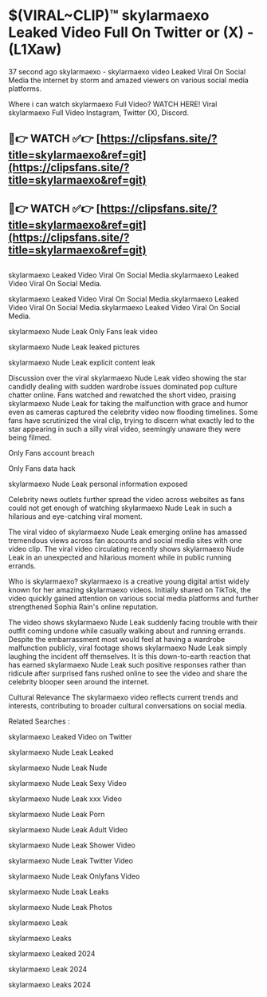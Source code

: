 # $(VIRAL~CLIP)™ skylarmaexo Leaked Video Full On Twitter or (X) -(L1Xaw)
37 second ago skylarmaexo - skylarmaexo video Leaked Viral On Social Media the internet by storm and amazed viewers on various social media platforms.

Where i can watch skylarmaexo Full Video? WATCH HERE! Viral skylarmaexo Full Video Instagram, Twitter (X), Discord.

## 🔴👉 WATCH ✅👉 [https://clipsfans.site/?title=skylarmaexo&ref=git](https://clipsfans.site/?title=skylarmaexo&ref=git)
## 🔴👉 WATCH ✅👉 [https://clipsfans.site/?title=skylarmaexo&ref=git](https://clipsfans.site/?title=skylarmaexo&ref=git)
##
skylarmaexo Leaked Video Viral On Social Media.skylarmaexo Leaked Video Viral On Social Media.

skylarmaexo Leaked Video Viral On Social Media.skylarmaexo Leaked Video Viral On Social Media.skylarmaexo Leaked Video Viral On Social Media.

skylarmaexo Nude Leak Only Fans leak video

skylarmaexo Nude Leak leaked pictures

skylarmaexo Nude Leak explicit content leak

Discussion over the viral skylarmaexo Nude Leak video showing the star candidly dealing with sudden wardrobe issues dominated pop culture chatter online. Fans watched and rewatched the short video, praising skylarmaexo Nude Leak for taking the malfunction with grace and humor even as cameras captured the celebrity video now flooding timelines. Some fans have scrutinized the viral clip, trying to discern what exactly led to the star appearing in such a silly viral video, seemingly unaware they were being filmed.


Only Fans account breach

Only Fans data hack

skylarmaexo Nude Leak personal information exposed

Celebrity news outlets further spread the video across websites as fans could not get enough of watching skylarmaexo Nude Leak in such a hilarious and eye-catching viral moment.


The viral video of skylarmaexo Nude Leak emerging online has amassed tremendous views across fan accounts and social media sites with one video clip. The viral video circulating recently shows skylarmaexo Nude Leak in an unexpected and hilarious moment while in public running errands.


Who is skylarmaexo? skylarmaexo is a creative young digital artist widely known for her amazing skylarmaexo videos. Initially shared on TikTok, the video quickly gained attention on various social media platforms and further strengthened Sophia Rain's online reputation.

The video shows skylarmaexo Nude Leak suddenly facing trouble with their outfit coming undone while casually walking about and running errands. Despite the embarrassment most would feel at having a wardrobe malfunction publicly, viral footage shows skylarmaexo Nude Leak simply laughing the incident off themselves. It is this down-to-earth reaction that has earned skylarmaexo Nude Leak such positive responses rather than ridicule after surprised fans rushed online to see the video and share the celebrity blooper seen around the internet.

Cultural Relevance The skylarmaexo video reflects current trends and interests, contributing to broader cultural conversations on social media.

Related Searches :

skylarmaexo Leaked Video on Twitter

skylarmaexo Nude Leak Leaked

skylarmaexo Nude Leak Nude

skylarmaexo Nude Leak Sexy Video

skylarmaexo Nude Leak xxx Video

skylarmaexo Nude Leak Porn

skylarmaexo Nude Leak Adult Video

skylarmaexo Nude Leak Shower Video

skylarmaexo Nude Leak Twitter Video

skylarmaexo Nude Leak Onlyfans Video

skylarmaexo Nude Leak Leaks

skylarmaexo Nude Leak Photos

skylarmaexo Leak

skylarmaexo Leaks

skylarmaexo Leaked 2024

skylarmaexo Leak 2024

skylarmaexo Leaks 2024
